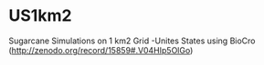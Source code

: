 # US1km2
Sugarcane Simulations on 1 km2 Grid -Unites States using BioCro (http://zenodo.org/record/15859#.V04HIp5OlGo)
